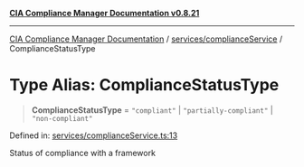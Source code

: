 [**CIA Compliance Manager Documentation v0.8.21**](../../../README.md)

***

[CIA Compliance Manager Documentation](../../../modules.md) / [services/complianceService](../README.md) / ComplianceStatusType

# Type Alias: ComplianceStatusType

> **ComplianceStatusType** = `"compliant"` \| `"partially-compliant"` \| `"non-compliant"`

Defined in: [services/complianceService.ts:13](https://github.com/Hack23/cia-compliance-manager/blob/689e67e40bb6afe811128d672a0d7dd5fcbdaea5/src/services/complianceService.ts#L13)

Status of compliance with a framework
